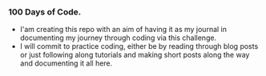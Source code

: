 ### 100 Days of Code. 
- I'am creating this repo with an aim of having it as my journal in documenting my journey through coding via this challenge.
- I will commit to practice coding, either be by reading through blog posts or just following along tutorials and making short posts along the way and documenting it all here.
